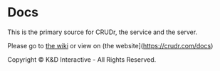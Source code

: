 # Docs 

This is the primary source for CRUDr, the service and the server. 

Please go to [the wiki](https://github.com/crudr-api/docs/wiki) or view on (the website](https://crudr.com/docs)


Copyright © K&D Interactive - All Rights Reserved. 

